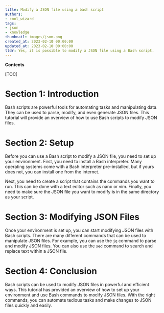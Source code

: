 ```yaml
---
title: Modify a JSON file using a bash script
authors:
- cool_wizard
tags:
- json
- knowledge
thumbnail: images/json.png
created_at: 2023-02-10 00:00:00
updated_at: 2023-02-10 00:00:00
tldr: Yes, it is possible to modify a JSON file using a Bash script.
---
```


**Contents**

[TOC]

# Section 1: Introduction

Bash scripts are powerful tools for automating tasks and manipulating data. They can be used to parse, modify, and even generate JSON files. This tutorial will provide an overview of how to use Bash scripts to modify JSON files.

# Section 2: Setup

Before you can use a Bash script to modify a JSON file, you need to set up your environment. First, you need to install a Bash interpreter. Many operating systems come with a Bash interpreter pre-installed, but if yours does not, you can install one from the internet.

Next, you need to create a script that contains the commands you want to run. This can be done with a text editor such as nano or vim. Finally, you need to make sure the JSON file you want to modify is in the same directory as your script.

# Section 3: Modifying JSON Files

Once your environment is set up, you can start modifying JSON files with Bash scripts. There are many different commands that can be used to manipulate JSON files. For example, you can use the `jq` command to parse and modify JSON files. You can also use the `sed` command to search and replace text within a JSON file.

# Section 4: Conclusion

Bash scripts can be used to modify JSON files in powerful and efficient ways. This tutorial has provided an overview of how to set up your environment and use Bash commands to modify JSON files. With the right commands, you can automate tedious tasks and make changes to JSON files quickly and easily.
